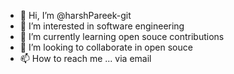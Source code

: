 - 👋 Hi, I’m @harshPareek-git
- 👀 I’m interested in software engineering
- 🌱 I’m currently learning open souce contributions
- 💞️ I’m looking to collaborate in open souce
- 📫 How to reach me ... via email

<!---
harshPareek-git/harshPareek-git is a ✨ special ✨ repository because its `README.md` (this file) appears on your GitHub profile.
You can click the Preview link to take a look at your changes.
--->
